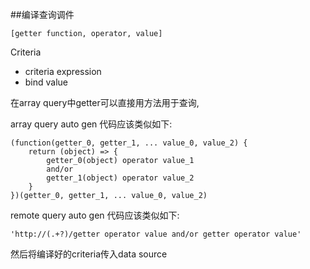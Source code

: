 ##编译查询调件 

`[getter function, operator, value]`
 
 Criteria
  - criteria expression
  - bind value

在array query中getter可以直接用方法用于查询, 

array query
auto gen 代码应该类似如下:
```
(function(getter_0, getter_1, ... value_0, value_2) {
    return (object) => {
        getter_0(object) operator value_1
        and/or
        getter_1(object) operator value_2
    }
})(getter_0, getter_1, ... value_0, value_2)
```

remote query
auto gen 代码应该类似如下:
```
'http://(.+?)/getter operator value and/or getter operator value'
```

然后将编译好的criteria传入data source
